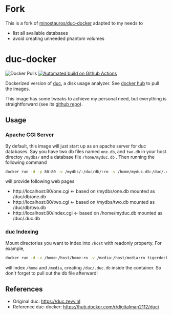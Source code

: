 # Fork
This is a fork of [minostauros/duc-docker](https://github.com/minostauros/duc-docker) adapted to my needs to
 - list all available databases
 - avoid creating unneeded phantom volumes


# duc-docker
![Docker Pulls](https://img.shields.io/docker/pulls/tigerdockermediocore/duc-docker) [![Automated build on Github Actions](https://github.com/minostauros/duc-docker/actions/workflows/docker-publish.yml/badge.svg)](https://github.com/minostauros/duc-docker/pkgs/container/duc-docker)

Dockerized version of [duc](https://duc.zevv.nl), a disk usage analyzer.
See [docker hub](https://hub.docker.com/r/tigerdockermediocore/duc-docker/) to pull the images.

This image has some tweaks to achieve my personal need, but everything is straightforward (see its [github repo](https://github.com/minostauros/duc-docker/)).


## Usage
### Apache CGI Server
By default, this image will just start up as an apache server for duc databases. Say you have two db files named `one.db`, and `two.db` in your host directoy `/mydbs/` and a database file `/home/myduc.db` . Then running the following command
```sh
docker run -d -p 80:80 -v /mydbs/:/duc/db/:ro -v /home/myduc.db:/duc/.duc.db:ro tigerdockermediocore/duc-docker:latest
```
will provide following web pages
  - http://localhost:80/one.cgi    <- based on /mydbs/one.db mounted as /duc/db/one.db
  - http://localhost:80/two.cgi    <- based on /mydbs/two.db mounted as /duc/db/two.db
  - http://localhost:80/index.cgi  <- based on /home/myduc.db mounted as /duc/.duc.db


### duc Indexing
Mount directories you want to index into `/host` with readonly property. For example,
```sh
docker run -d -v /home:/host/home:ro -v /media:/host/media:ro tigerdockermediocore/duc-docker:latest duc index /host
```
will index `/home` and `/media`, creating `/duc/.duc.db` inside the container. So don't forget to pull out the db file afterward!

## References
  - Original duc: https://duc.zevv.nl
  - Reference duc-docker: https://hub.docker.com/r/digitalman2112/duc/
